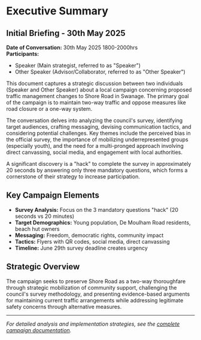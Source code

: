 # Executive Summary

## Initial Briefing - 30th May 2025

**Date of Conversation:** 30th May 2025 1800-2000hrs  
**Participants:**
- Speaker (Main strategist, referred to as "Speaker")
- Other Speaker (Advisor/Collaborator, referred to as "Other Speaker")

This document captures a strategic discussion between two individuals (Speaker and Other Speaker) about a local campaign concerning proposed traffic management changes to Shore Road in Swanage. The primary goal of the campaign is to maintain two-way traffic and oppose measures like road closure or a one-way system. 

The conversation delves into analyzing the council's survey, identifying target audiences, crafting messaging, devising communication tactics, and considering potential challenges. Key themes include the perceived bias in the official survey, the importance of mobilizing underrepresented groups (especially youth), and the need for a multi-pronged approach involving direct canvassing, social media, and engagement with local authorities. 

A significant discovery is a "hack" to complete the survey in approximately 20 seconds by answering only three mandatory questions, which forms a cornerstone of their strategy to increase participation.

## Key Campaign Elements

- **Survey Analysis:** Focus on the 3 mandatory questions "hack" (20 seconds vs 20 minutes)
- **Target Demographics:** Young population, De Moulham Road residents, beach hut owners
- **Messaging:** Freedom, democratic rights, community impact
- **Tactics:** Flyers with QR codes, social media, direct canvassing
- **Timeline:** June 29th survey deadline creates urgency

## Strategic Overview

The campaign seeks to preserve Shore Road as a two-way thoroughfare through strategic mobilization of community support, challenging the council's survey methodology, and presenting evidence-based arguments for maintaining current traffic arrangements while addressing legitimate safety concerns through alternative measures.

---

*For detailed analysis and implementation strategies, see the [complete campaign documentation](index.md).*